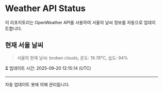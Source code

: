 
# Weather API Status

이 리포지토리는 OpenWeather API를 사용하여 서울의 날씨 정보를 자동으로 업데이트합니다.

## 현재 서울 날씨
> 서울의 현재 날씨: broken clouds, 온도: 19.78°C, 습도: 94%

⏳ 업데이트 시간: 2025-09-20 12:15:14 (UTC)

---
자동 업데이트 봇에 의해 관리됩니다.
